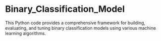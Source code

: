 # Binary_Classification_Model
This Python code provides a comprehensive framework for building, evaluating, and tuning binary classification models using various machine learning algorithms.
